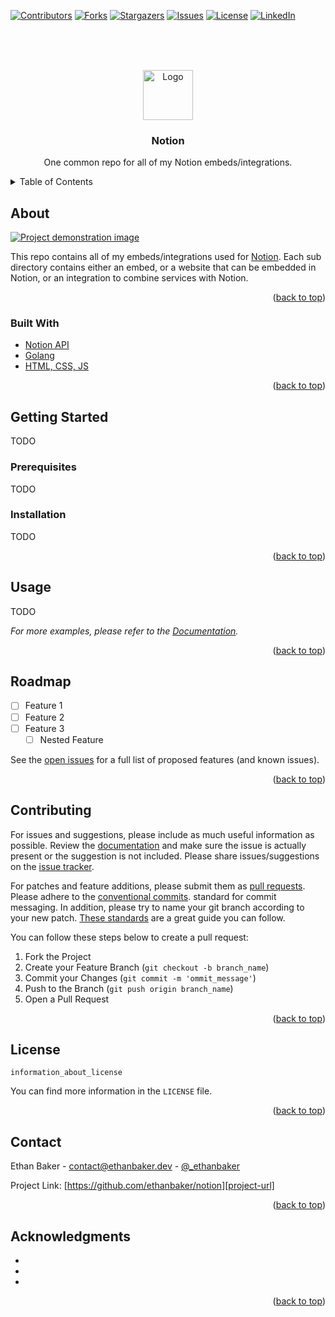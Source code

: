 <!--
  Created by: Ethan Baker (contact@ethanbaker.dev)

  Adapted from:
    https://github.com/othneildrew/Best-README-Template/

Here are different preset "variables" that you can search and replace in this template.
`github_username`, `notion`, `twitter_handle`, `linkedin_username`, `email_client`,
`email`, `project_title`, `project_description`, `documentation_link`
-->

<div id="top"></div>


<!-- PROJECT SHIELDS/BUTTONS -->
[![Contributors][contributors-shield]][contributors-url]
[![Forks][forks-shield]][forks-url]
[![Stargazers][stars-shield]][stars-url]
[![Issues][issues-shield]][issues-url]
[![License][license-shield]][license-url]
[![LinkedIn][linkedin-shield]][linkedin-url]

<br><br>

<!-- PROJECT SPECIFIC BUTTONS -->
<!-- Golang specific buttons:

-->

<!-- PROJECT LOGO -->
<br>
<div align="center">
  <a href="https://github.com/ethanbaker/notion">
    <img src="https://assets.ethanbaker.dev/project_file_hash" alt="Logo" width="80" height="80">
  </a>

  <h3 align="center">Notion</h3>

  <p align="center">
    One common repo for all of my Notion embeds/integrations.
  </p>
</div>


<!-- TABLE OF CONTENTS -->
<details>
  <summary>Table of Contents</summary>
  <ol>
    <li>
      <a href="#about-the-project">About</a>
      <ul>
        <li><a href="#built-with">Built With</a></li>
      </ul>
    </li>
    <li>
      <a href="#getting-started">Getting Started</a>
      <ul>
        <li><a href="#prerequisites">Prerequisites</a></li>
        <li><a href="#installation">Installation</a></li>
      </ul>
    </li>
    <li><a href="#usage">Usage</a></li>
    <li><a href="#roadmap">Roadmap</a></li>
    <li><a href="#contributing">Contributing</a></li>
    <li><a href="#license">License</a></li>
    <li><a href="#contact">Contact</a></li>
    <li><a href="#acknowledgments">Acknowledgments</a></li>
  </ol>
</details>


<!-- ABOUT -->
## About

[![Project demonstration image][product-screenshot]](https://assets.ethanbaker.dev/project_demonstration_image_hash)

This repo contains all of my embeds/integrations used for
[Notion](https://notion.so). Each sub directory contains either an embed, or a
website that can be embedded in Notion, or an integration to combine services
with Notion.

<p align="right">(<a href="#top">back to top</a>)</p>


### Built With

* [Notion API][tool-1-url]
* [Golang][tool-2-url]
* [HTML, CSS, JS][tool-3-url]

<p align="right">(<a href="#top">back to top</a>)</p>


<!-- GETTING STARTED -->
## Getting Started

TODO

### Prerequisites

TODO

### Installation

TODO

<p align="right">(<a href="#top">back to top</a>)</p>


<!-- USAGE EXAMPLES -->
## Usage

TODO

_For more examples, please refer to the [Documentation][documentation-url]._

<p align="right">(<a href="#top">back to top</a>)</p>


<!-- ROADMAP -->
## Roadmap

- [ ] Feature 1
- [ ] Feature 2
- [ ] Feature 3
    - [ ] Nested Feature

See the [open issues][issues-url] for a full list of proposed features (and known issues).

<p align="right">(<a href="#top">back to top</a>)</p>


<!-- CONTRIBUTING -->
## Contributing

For issues and suggestions, please include as much useful information as possible.
Review the [documentation][documentation-url] and make sure the issue is actually
present or the suggestion is not included. Please share issues/suggestions on the
[issue tracker][issues-url].

For patches and feature additions, please submit them as [pull requests][pulls-url]. 
Please adhere to the [conventional commits][conventional-commits-url]. standard for
commit messaging. In addition, please try to name your git branch according to your
new patch. [These standards][conventional-branches-url] are a great guide you can follow.

You can follow these steps below to create a pull request:

1. Fork the Project
2. Create your Feature Branch (`git checkout -b branch_name`)
3. Commit your Changes (`git commit -m 'ommit_message'`)
4. Push to the Branch (`git push origin branch_name`)
5. Open a Pull Request

<p align="right">(<a href="#top">back to top</a>)</p>


<!-- LICENSE -->
## License

`information_about_license`

You can find more information in the `LICENSE` file.

<p align="right">(<a href="#top">back to top</a>)</p>


<!-- CONTACT -->
## Contact

Ethan Baker - contact@ethanbaker.dev - [@_ethanbaker][twitter-url]

Project Link: [https://github.com/ethanbaker/notion][project-url]

<p align="right">(<a href="#top">back to top</a>)</p>


<!-- ACKNOWLEDGMENTS -->
## Acknowledgments

* []()
* []()
* []()

<p align="right">(<a href="#top">back to top</a>)</p>


<!-- MARKDOWN LINKS & IMAGES -->
<!-- https://www.markdownguide.org/basic-syntax/#reference-style-links -->
[contributors-shield]: https://img.shields.io/github/contributors/ethanbaker/notion.svg?style=for-the-badge
[forks-shield]: https://img.shields.io/github/forks/ethanbaker/notion.svg?style=for-the-badge
[stars-shield]: https://img.shields.io/github/stars/ethanbaker/notion.svg?style=for-the-badge
[issues-shield]: https://img.shields.io/github/issues/ethanbaker/notion.svg?style=for-the-badge
[license-shield]: https://img.shields.io/github/license/ethanbaker/notion.svg?style=for-the-badge
[linkedin-shield]: https://img.shields.io/badge/-LinkedIn-black.svg?style=for-the-badge&logo=linkedin&colorB=555

[contributors-url]: <https://github.com/ethanbaker/notion/graphs/contributors>
[forks-url]: <https://github.com/ethanbaker/notion/network/members>
[stars-url]: <https://github.com/ethanbaker/notion/stargazers>
[issues-url]: <https://github.com/ethanbaker/notion/issues>
[pulls-url]: <https://github.com/ethanbaker/notion/pulls>
[license-url]: <https://github.com/ethanbaker/notion/blob/master/LICENSE>
[linkedin-url]: <https://linkedin.com/in/ethandbaker>
[twitter-url]: <https://twitter.com/_ethanbaker>
[project-url]: <https://github.com/ethanbaker/notion>

[product-screenshot]: https://assets.ethanbaker.dev/files/product_screenshot_hash
[documentation-url]: <https://documentation_link>

[conventional-commits-url]: <https://www.conventionalcommits.org/en/v1.0.0/#summary>
[conventional-branches-url]: <https://docs.microsoft.com/en-us/azure/devops/repos/git/git-branching-guidance?view=azure-devops>
[tool-1-url]: <https://developers.notion.com/>
[tool-2-url]: <https://go.dev/>
[tool-3-url]: <https://jorcus.com/what-is-html-css-javascript/>
